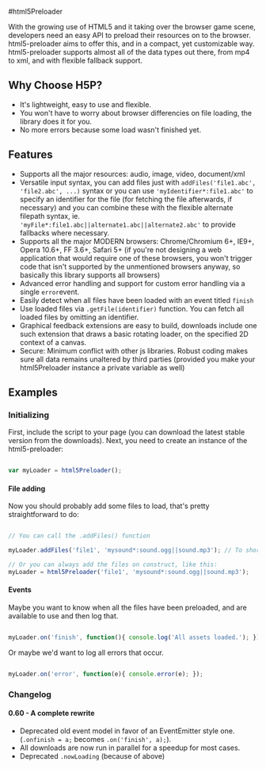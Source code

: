 #html5Preloader

With the growing use of HTML5 and it taking over the browser game scene, developers need an easy API to preload their resources on to the browser. html5-preloader aims to offer this, and in a compact, yet customizable way. html5-preloader supports almost all of the data types out there, from mp4 to xml, and with flexible fallback support.

## Why Choose H5P?

* It's lightweight, easy to use and flexible.
* You won't have to worry about browser differencies on file loading, the library does it for you.
* No more errors because some load wasn't finished yet.

## Features

* Supports all the major resources: audio, image, video, document/xml
* Versatile input syntax, you can add files just with ``` addFiles('file1.abc', 'file2.abc', ...) ``` syntax or you can use ``` 'myIdentifier*:file1.abc' ``` to specify an identifier for the file (for fetching the file afterwards, if necessary) and you can combine these with the flexible alternate filepath syntax, ie. ``` 'myFile*:file1.abc||alternate1.abc||alternate2.abc' ``` to provide fallbacks where necessary.
* Supports all the major MODERN browsers: Chrome/Chromium 6+, IE9+, Opera 10.6+, FF 3.6+, Safari 5+ (if you're not designing a web application that would require one of these browsers, you won't trigger code that isn't supported by the unmentioned browsers anyway, so basically this library supports all browsers)
* Advanced error handling and support for custom error handling via a single ``` error ```event.
* Easily detect when all files have been loaded with an event titled ``` finish ```
* Use loaded files via ``` .getFile(identifier) ``` function. You can fetch all loaded files by omitting an identifier.
* Graphical feedback extensions are easy to build, downloads include one such extension that draws a basic rotating loader, on the specified 2D context of a canvas.
* Secure: Minimum conflict with other js libraries. Robust coding makes sure all data remains unaltered by third parties (provided you make your html5Preloader instance a private variable as well)

## Examples

### Initializing

First, include the script to your page (you can download the latest stable version from the downloads). Next, you need to create an instance of the html5-preloader:

```javascript

var myLoader = html5Preloader();

```

#### File adding

Now you should probably add some files to load, that's pretty straightforward to do:

```javascript

// You can call the .addFiles() function

myLoader.addFiles('file1', 'mysound*:sound.ogg||sound.mp3'); // To shorten load times, you should always offer the .mp3 as a last alternative.

// Or you can always add the files on construct, like this:
myLoader = html5Preloader('file1', 'mysound*:sound.ogg||sound.mp3');

```

#### Events

Maybe you want to know when all the files have been preloaded, and are available to use and then log that.

```javascript

myLoader.on('finish', function(){ console.log('All assets loaded.'); });

```

Or maybe we'd want to log all errors that occur.

```javascript

myLoader.on('error', function(e){ console.error(e); });

```

### Changelog

#### 0.60 - A complete rewrite
 * Deprecated old event model in favor of an EventEmitter style one. (```.onfinish = a;``` becomes ```.on('finish', a);```).
 * All downloads are now run in parallel for a speedup for most cases.
 * Deprecated ```.nowLoading``` (because of above)

